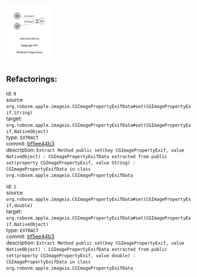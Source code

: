 <img src=subgraph_atomic_16.svg width=25%>

## Refactorings:

id: `0`\
source `org.robovm.apple.imageio.CGImagePropertyExifData#set(CGImagePropertyExif,String)`\
target: `org.robovm.apple.imageio.CGImagePropertyExifData#set(CGImagePropertyExif,NativeObject)`\
type: `EXTRACT`\
commit: [bf5ee44b3](https://github.com/robovm/robovm/commit/bf5ee44b3b576e01ab09cae9f50300417b01dc07)\
description: `Extract Method public set(key CGImagePropertyExif, value NativeObject) : CGImagePropertyExifData extracted from public set(property CGImagePropertyExif, value String) : CGImagePropertyExifData in class org.robovm.apple.imageio.CGImagePropertyExifData`

id: `1`\
source `org.robovm.apple.imageio.CGImagePropertyExifData#set(CGImagePropertyExif,double)`\
target: `org.robovm.apple.imageio.CGImagePropertyExifData#set(CGImagePropertyExif,NativeObject)`\
type: `EXTRACT`\
commit: [bf5ee44b3](https://github.com/robovm/robovm/commit/bf5ee44b3b576e01ab09cae9f50300417b01dc07)\
description: `Extract Method public set(key CGImagePropertyExif, value NativeObject) : CGImagePropertyExifData extracted from public set(property CGImagePropertyExif, value double) : CGImagePropertyExifData in class org.robovm.apple.imageio.CGImagePropertyExifData`

